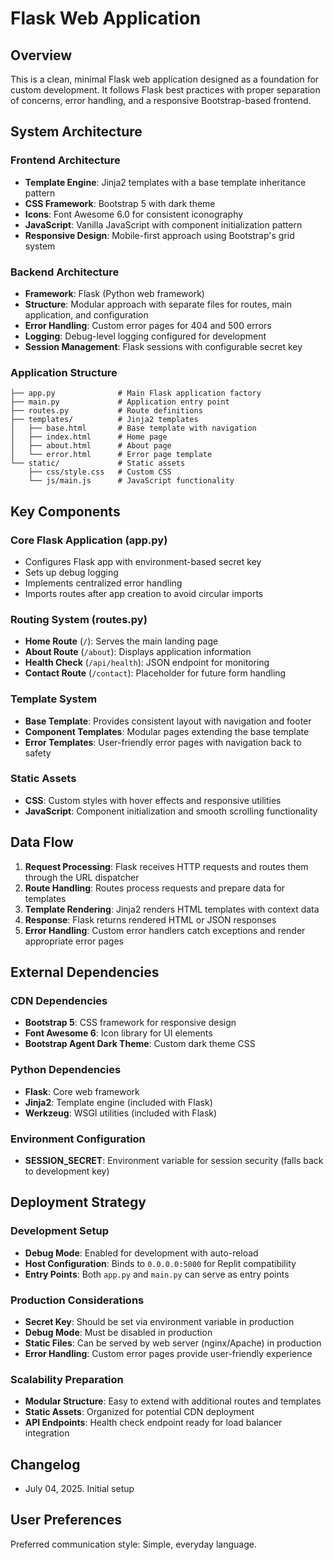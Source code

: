 # Flask Web Application

## Overview

This is a clean, minimal Flask web application designed as a foundation for custom development. It follows Flask best practices with proper separation of concerns, error handling, and a responsive Bootstrap-based frontend.

## System Architecture

### Frontend Architecture
- **Template Engine**: Jinja2 templates with a base template inheritance pattern
- **CSS Framework**: Bootstrap 5 with dark theme
- **Icons**: Font Awesome 6.0 for consistent iconography
- **JavaScript**: Vanilla JavaScript with component initialization pattern
- **Responsive Design**: Mobile-first approach using Bootstrap's grid system

### Backend Architecture
- **Framework**: Flask (Python web framework)
- **Structure**: Modular approach with separate files for routes, main application, and configuration
- **Error Handling**: Custom error pages for 404 and 500 errors
- **Logging**: Debug-level logging configured for development
- **Session Management**: Flask sessions with configurable secret key

### Application Structure
```
├── app.py              # Main Flask application factory
├── main.py             # Application entry point
├── routes.py           # Route definitions
├── templates/          # Jinja2 templates
│   ├── base.html       # Base template with navigation
│   ├── index.html      # Home page
│   ├── about.html      # About page
│   └── error.html      # Error page template
└── static/             # Static assets
    ├── css/style.css   # Custom CSS
    └── js/main.js      # JavaScript functionality
```

## Key Components

### Core Flask Application (app.py)
- Configures Flask app with environment-based secret key
- Sets up debug logging
- Implements centralized error handling
- Imports routes after app creation to avoid circular imports

### Routing System (routes.py)
- **Home Route** (`/`): Serves the main landing page
- **About Route** (`/about`): Displays application information
- **Health Check** (`/api/health`): JSON endpoint for monitoring
- **Contact Route** (`/contact`): Placeholder for future form handling

### Template System
- **Base Template**: Provides consistent layout with navigation and footer
- **Component Templates**: Modular pages extending the base template
- **Error Templates**: User-friendly error pages with navigation back to safety

### Static Assets
- **CSS**: Custom styles with hover effects and responsive utilities
- **JavaScript**: Component initialization and smooth scrolling functionality

## Data Flow

1. **Request Processing**: Flask receives HTTP requests and routes them through the URL dispatcher
2. **Route Handling**: Routes process requests and prepare data for templates
3. **Template Rendering**: Jinja2 renders HTML templates with context data
4. **Response**: Flask returns rendered HTML or JSON responses
5. **Error Handling**: Custom error handlers catch exceptions and render appropriate error pages

## External Dependencies

### CDN Dependencies
- **Bootstrap 5**: CSS framework for responsive design
- **Font Awesome 6**: Icon library for UI elements
- **Bootstrap Agent Dark Theme**: Custom dark theme CSS

### Python Dependencies
- **Flask**: Core web framework
- **Jinja2**: Template engine (included with Flask)
- **Werkzeug**: WSGI utilities (included with Flask)

### Environment Configuration
- **SESSION_SECRET**: Environment variable for session security (falls back to development key)

## Deployment Strategy

### Development Setup
- **Debug Mode**: Enabled for development with auto-reload
- **Host Configuration**: Binds to `0.0.0.0:5000` for Replit compatibility
- **Entry Points**: Both `app.py` and `main.py` can serve as entry points

### Production Considerations
- **Secret Key**: Should be set via environment variable in production
- **Debug Mode**: Must be disabled in production
- **Static Files**: Can be served by web server (nginx/Apache) in production
- **Error Handling**: Custom error pages provide user-friendly experience

### Scalability Preparation
- **Modular Structure**: Easy to extend with additional routes and templates
- **Static Assets**: Organized for potential CDN deployment
- **API Endpoints**: Health check endpoint ready for load balancer integration

## Changelog
- July 04, 2025. Initial setup

## User Preferences

Preferred communication style: Simple, everyday language.